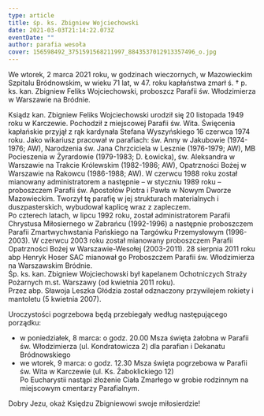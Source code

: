 ```yaml
---
type: article
title: śp. ks. Zbigniew Wojciechowski
date: 2021-03-03T21:14:22.073Z
eventDate: ""
author: parafia wesoła
cover: 156598492_3751591568211997_8843537012913357496_o.jpg
---
```

<!--StartFragment-->

We wtorek, 2 marca 2021 roku, w godzinach wieczornych, w Mazowieckim Szpitalu Bródnowskim, w wieku 71 lat, w 47. roku kapłaństwa zmarł ś. † p. ks. kan. Zbigniew Feliks Wojciechowski, proboszcz Parafii św. Włodzimierza w Warszawie na Bródnie.

Ksiądz kan. Zbigniew Feliks Wojciechowski urodził się 20 listopada 1949 roku w Karczewie. Pochodził z miejscowej Parafii św. Wita. Święcenia kapłańskie przyjął z rąk kardynała Stefana Wyszyńskiego 16 czerwca 1974 roku. Jako wikariusz pracował w parafiach: św. Anny w Jakubowie (1974-1976; AW), Narodzenia św. Jana Chrzciciela w Lesznie (1976-1979; AW), MB Pocieszenia w Żyrardowie (1979-1983; D. Łowicka), św. Aleksandra w Warszawie na Trakcie Królewskim (1982-1986; AW), Opatrzności Bożej w Warszawie na Rakowcu (1986-1988; AW). W czerwcu 1988 roku został mianowany administratorem a następnie – w styczniu 1989 roku – proboszczem Parafii św. Apostołów Piotra i Pawła w Nowym Dworze Mazowieckim. Tworzył tę parafię w jej strukturach materialnych i duszpasterskich, wybudował kaplicę wraz z zapleczem.\
Po czterech latach, w lipcu 1992 roku, został administratorem Parafii Chrystusa Miłosiernego w Zabrańcu (1992-1996) a następnie proboszczem Parafii Zmartwychwstania Pańskiego na Targówku Przemysłowym (1996-2003). W czerwcu 2003 roku został mianowany proboszczem Parafii Opatrzności Bożej w Warszawie-Wesołej (2003-2011). 28 sierpnia 2011 roku abp Henryk Hoser SAC mianował go Proboszczem Parafii św. Włodzimierza na Warszawskim Bródnie.\
Śp. ks. kan. Zbigniew Wojciechowski był kapelanem Ochotniczych Straży Pożarnych m.st. Warszawy (od kwietnia 2011 roku).\
Przez abp. Sławoja Leszka Głódzia został odznaczony przywilejem rokiety i mantoletu (5 kwietnia 2007).

Uroczystości pogrzebowa będą przebiegały według następującego porządku:

* w poniedziałek, 8 marca: o godz. 20.00 Msza święta żałobna w Parafii św. Włodzimierza (ul. Kondratowicza 2) dla parafian i Dekanatu Bródnowskiego
* we wtorek, 9 marca: o godz. 12.30 Msza święta pogrzebowa w Parafii św. Wita w Karczewie (ul. Ks. Żaboklickiego 12)\
  Po Eucharystii nastąpi złożenie Ciała Zmarłego w grobie rodzinnym na miejscowym cmentarzy Parafialnym.

Dobry Jezu, okaż Księdzu Zbigniewowi swoje miłosierdzie!

<!--EndFragment-->